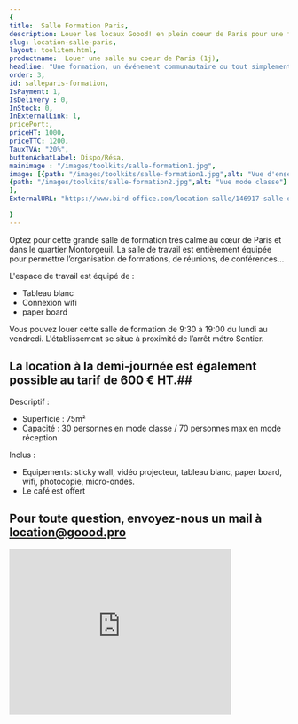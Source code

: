 ```yaml
---
{
title:  Salle Formation Paris,
description: Louer les locaux Goood! en plein coeur de Paris pour une formation, un événement communautaire ou tout simplement besoin de sortir du cadre,
slug: location-salle-paris,
layout: toolitem.html,
productname:  Louer une salle au coeur de Paris (1j),
headline: "Une formation, un événement communautaire ou tout simplement besoin de sortir du cadre, nos locaux Goood Sud peuvent vous accueillir en plein coeur de Paris dans un quartier sympa.",
order: 3,
id: salleparis-formation,
IsPayment: 1,
IsDelivery : 0,
InStock: 0,
InExternalLink: 1,
pricePort:, 
priceHT: 1000,
priceTTC: 1200,
TauxTVA: "20%",
buttonAchatLabel: Dispo/Résa, 
mainimage : "/images/toolkits/salle-formation1.jpg",
image: [{path: "/images/toolkits/salle-formation1.jpg",alt: "Vue d'ensemble"},
{path: "/images/toolkits/salle-formation2.jpg",alt: "Vue mode classe"}
],
ExternalURL: "https://www.bird-office.com/location-salle/146917-salle-de-formation-a-paris-quartier-montorgueil-entierement-equipee",

}
---
```

Optez pour cette grande salle de formation très calme au cœur de Paris et dans le quartier Montorgeuil. La salle de travail est entièrement équipée pour permettre l’organisation de formations, de réunions, de conférences... 

L'espace de travail est équipé de : 
- Tableau blanc
- Connexion wifi
- paper board 

Vous pouvez louer cette salle de formation de 9:30 à 19:00 du lundi au vendredi. L'établissement se situe à proximité de l’arrêt métro Sentier.
## La location à la demi-journée est également possible au tarif de 600 € HT.##

Descriptif :
* Superficie : 75m²
* Capacité : 30 personnes en mode classe / 70 personnes max en mode réception


Inclus :
* Equipements: sticky wall, vidéo projecteur, tableau blanc, paper board, wifi, photocopie, micro-ondes.
* Le café est offert

 

## Pour toute question, envoyez-nous un mail à <location@goood.pro> ##

<iframe src="https://www.google.com/maps/embed?pb=!1m18!1m12!1m3!1d780.2906730954908!2d2.3440982590794874!3d48.86632334615242!2m3!1f0!2f0!3f0!3m2!1i1024!2i768!4f13.1!3m3!1m2!1s0x47e66e1952e2add5%3A0xe85272493d3c80f9!2sGoood*21!5e0!3m2!1sfr!2sfr!4v1527862350187"  width="400" height="300" frameborder="0" style="border:0" allowfullscreen></iframe>
